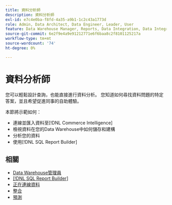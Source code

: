 ```yaml
---
title: 資料分析師
description: 資料分析師
exl-id: e7c4e0ba-f8fd-4a35-a9b1-1c2c43a1773d
role: Admin, Data Architect, Data Engineer, Leader, User
feature: Data Warehouse Manager, Reports, Data Integration, Data Integration
source-git-commit: 6e2f9e4a9e91212771e6f6baa8c2f8101125217a
workflow-type: tm+mt
source-wordcount: '74'
ht-degree: 0%

---
```


# 資料分析師

您可以輕鬆設計查詢，也能直接進行資料分析。 您知道如何尋找資料問題的特定答案，並且希望促進同事的自助體驗。

本節將示範如何：
* 連線並匯入資料至[!DNL Commerce Intelligence]
* 檢視資料在您的Data Warehouse中如何儲存和建構
* 分析您的資料
* 使用[!DNL SQL Report Builder]

## 相關

* [Data Warehouse管理員](../mbi/data-analyst/data-warehouse-mgr/tour-dwm.md)
* [[!DNL SQL Report Builder]](data-analyst/dev-reports/sql-rpt-bldr.md)
* [正在連線資料](../mbi/data-analyst/importing-data/connecting-data/connecting-data.md)
* [整合](../mbi/data-analyst/importing-data/integrations/magento.md)
* [預測](../mbi/data-analyst/analysis/forecasting.md)
